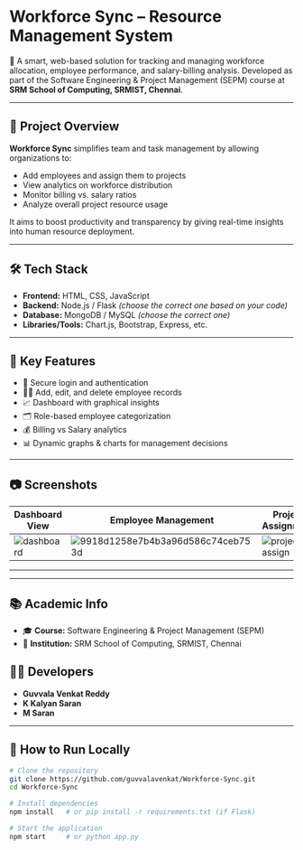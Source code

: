 # Workforce Sync – Resource Management System

🚀 A smart, web-based solution for tracking and managing workforce allocation, employee performance, and salary-billing analysis. Developed as part of the Software Engineering & Project Management (SEPM) course at **SRM School of Computing, SRMIST, Chennai**.

---

## 📌 Project Overview

**Workforce Sync** simplifies team and task management by allowing organizations to:

- Add employees and assign them to projects
- View analytics on workforce distribution
- Monitor billing vs. salary ratios
- Analyze overall project resource usage

It aims to boost productivity and transparency by giving real-time insights into human resource deployment.

---

## 🛠️ Tech Stack

- **Frontend:** HTML, CSS, JavaScript
- **Backend:** Node.js / Flask *(choose the correct one based on your code)*
- **Database:** MongoDB / MySQL *(choose the correct one)*
- **Libraries/Tools:** Chart.js, Bootstrap, Express, etc.

---

## 🎯 Key Features

- 🔐 Secure login and authentication
- 🧑‍💼 Add, edit, and delete employee records
- 📈 Dashboard with graphical insights
- 🗂️ Role-based employee categorization
- 💰 Billing vs Salary analytics
- 📊 Dynamic graphs & charts for management decisions

---

## 📷 Screenshots

| Dashboard View | Employee Management | Project Assignment |
|----------------|---------------------|--------------------|
| ![dashboard](https://github.com/user-attachments/assets/e1add65b-26ce-4fca-aa15-97a95bd4612f) | ![9918d1258e7b4b3a96d586c74ceb753d](https://github.com/user-attachments/assets/4f35bc70-7ef4-4a73-acdc-f803aa372205) |![project assign](https://github.com/user-attachments/assets/405b43f9-3ca9-4788-84bb-592f88fcba10) |

---


---

## 📚 Academic Info

- 🎓 **Course:** Software Engineering & Project Management (SEPM)
- 🏫 **Institution:** SRM School of Computing, SRMIST, Chennai
## 👨‍💻 Developers

- **Guvvala Venkat Reddy**
- **K Kalyan Saran**
- **M Saran**

---

## 📌 How to Run Locally

```bash
# Clone the repository
git clone https://github.com/guvvalavenkat/Workforce-Sync.git
cd Workforce-Sync

# Install dependencies
npm install   # or pip install -r requirements.txt (if Flask)

# Start the application
npm start     # or python app.py
